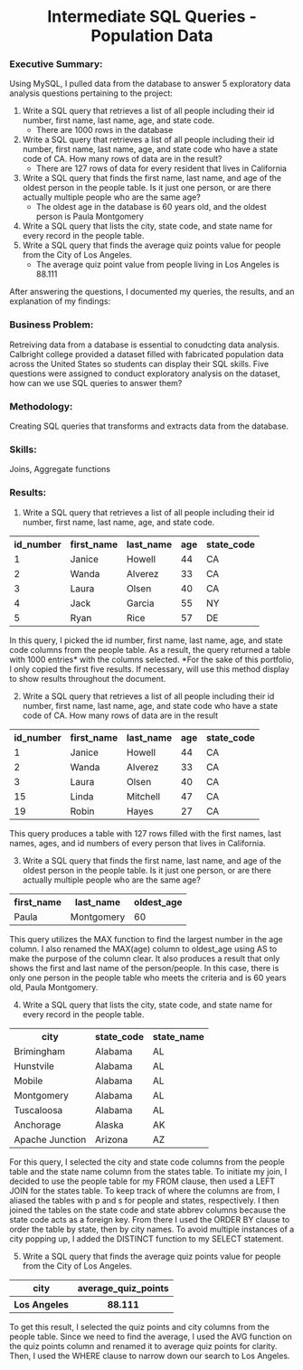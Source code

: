 <h1 align='center'>Intermediate SQL Queries - Population Data</h1>

### Executive Summary:
Using MySQL, I pulled data from the database to answer 5 exploratory data analysis questions pertaining to the project:
    
1. Write a SQL query that retrieves a list of all people including their id number, first name, last name, age, and state code.
   - There are 1000 rows in the database
2. Write a SQL query that retrieves a list of all people including their id number, first name, last name, age, and state code who have a state code of CA. How many rows of data are in the result?
   - There are 127 rows of data for every resident that lives in California
3. Write a SQL query that finds the first name, last name, and age of the oldest person in the people table. Is it just one person, or are there actually multiple people who are the same age?
   - The oldest age in the database is 60 years old, and the oldest person is Paula Montgomery
4. Write a SQL query that lists the city, state code, and state name for every record in the people table.
5. Write a SQL query that finds the average quiz points value for people from the City of Los Angeles.
   - The average quiz point value from people living in Los Angeles is 88.111
  
After answering the questions, I documented my queries, the results, and an explanation of my findings:

### Business Problem:
Retreiving data from a database is essential to conudcting data analysis. Calbright college provided a dataset filled with fabricated population data across the United States so students can display their SQL skills. Five questions were assigned to conduct exploratory analysis on the dataset, how can we use SQL queries to answer them?

### Methodology:
Creating SQL queries that transforms and extracts data from the database.

### Skills:
Joins, Aggregate functions

### Results:
1. Write a SQL query that retrieves a list of all people including their id number, first name, last name, age, and state code.

  <table align='center'>
    <tr>
      <th>id_number</th>
      <th>first_name</th>
      <th>last_name</th>
      <th>age</th>
      <th>state_code</th>
    </tr>
    <tr>
      <td>1</td>
      <td>Janice</td>
      <td>Howell</td>
      <td>44</td>
      <td>CA</td>
    </tr>
    <tr>
      <td>2</td>
      <td>Wanda</td>
      <td>Alverez</td>
      <td>33</td>
      <td>CA</td>
    </tr>
    <tr>
      <td>3</td>
      <td>Laura</td>
      <td>Olsen</td>
      <td>40</td>
      <td>CA</td>
    </tr>
    <tr>
      <td>4</td>
      <td>Jack</td>
      <td>Garcia</td>
      <td>55</td>
      <td>NY</td>
    </tr>
    <tr>
      <td>5</td>
      <td>Ryan</td>
      <td>Rice</td>
      <td>57</td>
      <td>DE</td>
    </tr>
  </table>

In this query, I picked the id number, first name, last name, age, and state code columns from the people table. As a result, the query returned a table with 1000 entries* with the columns selected. 
*For the sake of this portfolio, I only copied the first five results. If necessary, will use this method display to show results throughout the document.

2. Write a SQL query that retrieves a list of all people including their id number, first name, last name, age, and state code who have a state code of CA. How many rows of data are in the result

  <table align='center'>
    <tr>
      <th>id_number</th>
      <th>first_name</th>
      <th>last_name</th>
      <th>age</th>
      <th>state_code</th>
    </tr>
    <tr>
      <td>1</td>
      <td>Janice</td>
      <td>Howell</td>
      <td>44</td>
      <td>CA</td>
    </tr>
    <tr>
      <td>2</td>
      <td>Wanda</td>
      <td>Alverez</td>
      <td>33</td>
      <td>CA</td>
    </tr>
    <tr>
      <td>3</td>
      <td>Laura</td>
      <td>Olsen</td>
      <td>40</td>
      <td>CA</td>
    </tr>
    <tr>
      <td>15</td>
      <td>Linda</td>
      <td>Mitchell</td>
      <td>47</td>
      <td>CA</td>
    </tr>
    <tr>
      <td>19</td>
      <td>Robin</td>
      <td>Hayes</td>
      <td>27</td>
      <td>CA</td>
    </tr>
  </table>

This query produces a table with 127 rows filled with the first names, last names, ages, and id numbers of every person that lives in California.

3. Write a SQL query that finds the first name, last name, and age of the oldest person in the people table. Is it just one person, or are there actually multiple people who are the same age?

  <table align='center'>
    <tr>
      <th>first_name</th>
      <th>last_name</th>
      <th>oldest_age</th>
    </tr>
    <tr>
      <td>Paula</td>
      <td>Montgomery</td>
      <td>60</td>
    </tr>
  </table>

This query utilizes the MAX function to find the largest number in the age column. I also renamed the MAX(age) column to oldest_age using AS to make the purpose of the column clear. It also produces a result that only shows the first and last name of the person/people. In this case, there is only one person in the people table who meets the criteria and is 60 years old, Paula Montgomery.

4. Write a SQL query that lists the city, state code, and state name for every record in the people table.
  
  <table align='center'>
    <tr>
      <th>city</th>
      <th>state_code</th>
      <th>state_name</th>
    </tr>
    <tr>
      <td>Brimingham</td>
      <td>Alabama</td>
      <td>AL</td>
    </tr>
    <tr>
      <td>Hunstvile</td>
      <td>Alabama</td>
      <td>AL</td>
    </tr>
    <tr>
      <td>Mobile</td>
      <td>Alabama</td>
      <td>AL</td>
    </tr>
    <tr>
      <td>Montgomery</td>
      <td>Alabama</td>
      <td>AL</td>
    </tr>
    <tr>
      <td>Tuscaloosa</td>
      <td>Alabama</td>
      <td>AL</td>
    </tr>
    <tr>
      <td>Anchorage</td>
      <td>Alaska</td>
      <td>AK</td>
    </tr>
    <tr>
      <td>Apache Junction</td>
      <td>Arizona</td>
      <td>AZ</td>
    </tr>
  </table>

For this query, I selected the city and state code columns from the people table and the state name column from the states table. To initiate my join, I decided to use the people table for my FROM clause, then used a LEFT JOIN for the states table. To keep track of where the columns are from, I aliased the tables with p and s for people and states, respectively. I then joined the tables on the state code and state abbrev columns because the state code acts as a foreign key. From there I used the ORDER BY clause to order the table by state, then by city names. To avoid multiple instances of a city popping up, I added the DISTINCT function to my SELECT statement.

5. Write a SQL query that finds the average quiz points value for people from the City of Los Angeles.
  
  <table align='center'>
    <tr> 
      <th>city</th>
      <th>average_quiz_points</th>
      </tr>
    <tr>
      <th>Los Angeles</th>
      <th>88.111</th>
    </tr>
  </table>

To get this result, I selected the quiz points and city columns from the people table. Since we need to find the average, I used the AVG function on the quiz points column and renamed it to average quiz points for clarity. Then, I used the WHERE clause to narrow down our search to Los Angeles.
